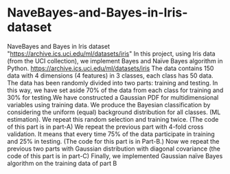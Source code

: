# NaveBayes-and-Bayes-in-Iris-dataset
NaveBayes and Bayes in Iris dataset "https://archive.ics.uci.edu/ml/datasets/iris"
In this project, using Iris data (from the UCI collection), we implement Bayes and Naïve Bayes algorithm in Python.
https://archive.ics.uci.edu/ml/datasets/iris
The data contains 150 data with 4 dimensions (4 features) in 3 classes, each class has 50 data.
The data has been randomly divided into two parts: training and testing. In this way, we have set aside 70% of the data from each class for training and 30% for testing.We have constructed a Gaussian PDF for multidimensional variables using training data. We produce the Bayesian classification by considering the uniform (equal) background distribution for all classes. (ML estimation). We repeat this random selection and training twice. (The code of this part is in part-A)
We repeat the previous part with 4-fold cross validation. It means that every time 75% of the data participate in training and 25% in testing. (The code for this part is in Part-B.)
Now we repeat the previous two parts with Gaussian distribution with diagonal covariance (the code of this part is in part-C)
Finally, we implemented Gaussian naïve Bayes algorithm on the training data of part B
